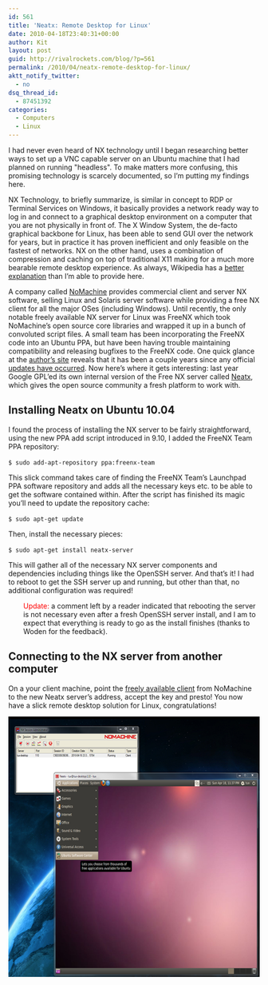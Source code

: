 ```yaml
---
id: 561
title: 'Neatx: Remote Desktop for Linux'
date: 2010-04-18T23:40:31+00:00
author: Kit
layout: post
guid: http://rivalrockets.com/blog/?p=561
permalink: /2010/04/neatx-remote-desktop-for-linux/
aktt_notify_twitter:
  - no
dsq_thread_id:
  - 87451392
categories:
  - Computers
  - Linux
---
```

I had never even heard of NX technology until I began researching better ways to set up a VNC capable server on an Ubuntu machine that I had planned on running "headless".  To make matters more confusing, this promising technology is scarcely documented, so I’m putting my findings here.

NX Technology, to briefly summarize, is similar in concept to RDP or Terminal Services on Windows, it basically provides a network ready way to log in and connect to a graphical desktop environment on a computer that you are not physically in front of.  The X Window System, the de-facto graphical backbone for Linux, has been able to send GUI over the network for years, but in practice it has proven inefficient and only feasible on the fastest of networks.  NX on the other hand, uses a combination of compression and caching on top of traditional X11 making for a much more bearable remote desktop experience.  As always, Wikipedia has a <a href="http://en.wikipedia.org/wiki/NX_technology" target="_blank">better explanation</a> than I’m able to provide here.

A company called <a href="http://www.nomachine.com/" target="_blank">NoMachine</a> provides commercial client and server NX software, selling Linux and Solaris server software while providing a free NX client for all the major OSes (including Windows).  Until recently, the only notable freely available NX server for Linux was FreeNX which took NoMachine’s open source core libraries and wrapped it up in a bunch of convoluted script files.  A small team has been incorporating the FreeNX code into an Ubuntu PPA, but have been having trouble maintaining compatibility and releasing bugfixes to the FreeNX code.  One quick glance at the <a href="http://freenx.berlios.de/" target="_blank">author’s site</a> reveals that it has been a couple years since any official <a href="http://en.wikipedia.org/wiki/Software_rot" target="_blank">updates have occurred</a>.   Now here’s where it gets interesting: last year Google GPL’ed its own internal version of the Free NX server called <a href="http://code.google.com/p/neatx/" target="_blank">Neatx</a>, which gives the open source community a fresh platform to work with.

## Installing Neatx on Ubuntu 10.04

I found the process of installing the NX server to be fairly straightforward, using the new PPA add script introduced in 9.10, I added the FreeNX Team PPA repository:

`$ sudo add-apt-repository ppa:freenx-team`

This slick command takes care of finding the FreeNX Team’s Launchpad PPA software repository and adds all the necessary keys etc. to be able to get the software contained within.  After the script has finished its magic you’ll need to update the repository cache:

`$ sudo apt-get update`

Then, install the necessary pieces:

`$ sudo apt-get install neatx-server`

This will gather all of the necessary NX server components and dependencies including things like the OpenSSH server.  And that’s it!  I had to reboot to get the SSH server up and running, but other than that, no additional configuration was required!

<p style="padding-left: 30px;">
  <span style="color: #ff0000;">Update:</span> a comment left by a reader indicated that rebooting the server is not necessary even after a fresh OpenSSH server install, and I am to expect that everything is ready to go as the install finishes (thanks to Woden for the feedback).
</p>

## Connecting to the NX server from another computer

On a your client machine, point the [freely available client](http://www.nomachine.com/download-client-windows.php) from NoMachine to the new Neatx server’s address, accept the key and presto!  You now have a slick remote desktop solution for Linux, congratulations!

[<img style="display: inline;" title="Windows with remote Linux.  Believe it!" src="/content/2010/04/neatxonnomachine_thumb.png" alt="Windows with remote Linux.  Believe it!" width="640" height="521" />](/content/2010/04/neatxonnomachine.png)